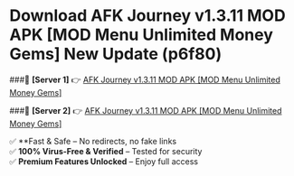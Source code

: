 # Download AFK Journey v1.3.11 MOD APK [MOD Menu Unlimited Money Gems] New Update (p6f80)  



###🔹 **[Server 1]** 👉 [AFK Journey v1.3.11 MOD APK [MOD Menu Unlimited Money Gems]](https://apkcomod.com?title=AFK_Journey_v1.3.11_MOD_APK_[MOD_Menu_Unlimited_Money_Gems]) 

###🔹 **[Server 2]** 👉 [AFK Journey v1.3.11 MOD APK [MOD Menu Unlimited Money Gems]](https://apkcomod.com?title=AFK_Journey_v1.3.11_MOD_APK_[MOD_Menu_Unlimited_Money_Gems])  

✅ **Fast & Safe – No redirects, no fake links  
✅ **100% Virus-Free & Verified** – Tested for security  
✅ **Premium Features Unlocked** – Enjoy full access  



